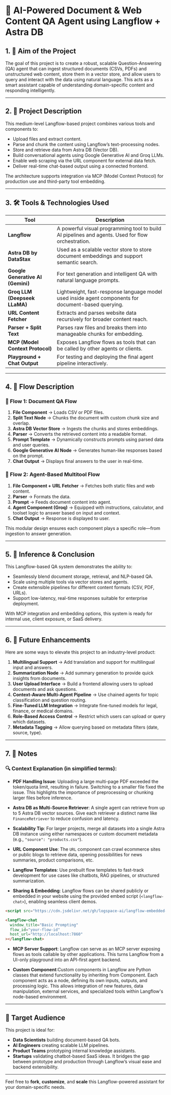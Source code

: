 
# 🧠 AI-Powered Document & Web Content QA Agent using Langflow + Astra DB

## 1. 🎯 Aim of the Project
The goal of this project is to create a robust, scalable Question-Answering (QA) agent that can ingest structured documents (CSVs, PDFs) and unstructured web content, store them in a vector store, and allow users to query and interact with the data using natural language. This acts as a smart assistant capable of understanding domain-specific content and responding intelligently.

---

## 2. 📄 Project Description
This medium-level Langflow-based project combines various tools and components to:
- Upload files and extract content.
- Parse and chunk the content using Langflow’s text-processing nodes.
- Store and retrieve data from Astra DB (Vector DB).
- Build conversational agents using Google Generative AI and Groq LLMs.
- Enable web scraping via the URL component for external data fetch.
- Deliver real-time chat-based output using a connected frontend.

The architecture supports integration via MCP (Model Context Protocol) for production use and third-party tool embedding.

---

## 3. 🛠️ Tools & Technologies Used

| Tool | Description |
|------|-------------|
| **Langflow** | A powerful visual programming tool to build AI pipelines and agents. Used for flow orchestration. |
| **Astra DB by DataStax** | Used as a scalable vector store to store document embeddings and support semantic search. |
| **Google Generative AI (Gemini)** | For text generation and intelligent QA with natural language prompts. |
| **Groq LLM (Deepseek LLaMA)** | Lightweight, fast-response language model used inside agent components for document-based querying. |
| **URL Content Fetcher** | Extracts and parses website data recursively for broader content reach. |
| **Parser + Split Text** | Parses raw files and breaks them into manageable chunks for embedding. |
| **MCP (Model Context Protocol)** | Exposes Langflow flows as tools that can be called by other agents or clients. |
| **Playground + Chat Output** | For testing and deploying the final agent pipeline interactively. |

---

## 4. 🔄 Flow Description

### 🔹 Flow 1: Document QA Flow
1. **File Component** → Loads CSV or PDF files.
2. **Split Text Node** → Chunks the document with custom chunk size and overlap.
3. **Astra DB Vector Store** → Ingests the chunks and stores embeddings.
4. **Parser** → Converts the retrieved content into a readable format.
5. **Prompt Template** → Dynamically constructs prompts using parsed data and user queries.
6. **Google Generative AI Node** → Generates human-like responses based on the prompt.
7. **Chat Output** → Displays final answers to the user in real-time.

### 🔹 Flow 2: Agent-Based Multitool Flow
1. **File Component + URL Fetcher** → Fetches both static files and web content.
2. **Parser** → Formats the data.
3. **Prompt** → Feeds document content into agent.
4. **Agent Component (Groq)** → Equipped with instructions, calculator, and toolset logic to answer based on input and context.
5. **Chat Output** → Response is displayed to user.

This modular design ensures each component plays a specific role—from ingestion to answer generation.

---

## 5. 📌 Inference & Conclusion
This Langflow-based QA system demonstrates the ability to:
- Seamlessly blend document storage, retrieval, and NLP-based QA.
- Scale using multiple tools via vector stores and agents.
- Create extensible pipelines for different content formats (CSV, PDF, URLs).
- Support low-latency, real-time responses suitable for enterprise deployment.

With MCP integration and embedding options, this system is ready for internal use, client exposure, or SaaS delivery.

---

## 6. 🔮 Future Enhancements

Here are some ways to elevate this project to an industry-level product:

1. **Multilingual Support** → Add translation and support for multilingual input and answers.
2. **Summarization Node** → Add summary generation to provide quick insights from documents.
3. **User Upload Interface** → Build a frontend allowing users to upload documents and ask questions.
4. **Context-Aware Multi-Agent Pipeline** → Use chained agents for topic classification and question routing.
5. **Fine-Tuned LLM Integration** → Integrate fine-tuned models for legal, finance, or medical domains.
6. **Role-Based Access Control** → Restrict which users can upload or query which datasets.
7. **Metadata Tagging** → Allow querying based on metadata filters (date, source, type).

---

## 7. 📝 Notes

### 🔍 Context Explanation (in simplified terms):

- **PDF Handling Issue**: Uploading a large multi-page PDF exceeded the token/quota limit, resulting in failure. Switching to a smaller file fixed the issue. This highlights the importance of preprocessing or chunking larger files before inference.

- **Astra DB as Multi-Source Retriever**: A single agent can retrieve from up to 5 Astra DB vector sources. Give each retriever a distinct name like `FinanceRetriever` to reduce confusion and latency.

- **Scalability Tip**: For larger projects, merge all datasets into a single Astra DB instance using either namespaces or custom document metadata (e.g., `"source": "products.csv"`).

- **URL Component Use**: The `URL` component can crawl ecommerce sites or public blogs to retrieve data, opening possibilities for news summaries, product comparisons, etc.

- **Langflow Templates**: Use prebuilt flow templates to fast-track development for use cases like chatbots, RAG pipelines, or structured summarization.

- **Sharing & Embedding**: Langflow flows can be shared publicly or embedded in your website using the provided embed script (`<langflow-chat>`), enabling seamless client demos.

```html
<script src="https://cdn.jsdelivr.net/gh/logspace-ai/langflow-embedded-chat@v1.0.7/dist/build/static/js/bundle.min.js"></script>

<langflow-chat
  window_title="Basic Prompting"
  flow_id="your-flow-id"
  host_url="http://localhost:7860"
></langflow-chat>
```

- **MCP Server Support**: Langflow can serve as an MCP server exposing flows as tools callable by other applications. This turns Langflow from a UI-only playground into an API-first agent backend.

- **Custom Component**:Custom components in Langflow are Python classes that extend functionality by inheriting from Component. Each component acts as a node, defining its own inputs, outputs, and processing logic. This allows integration of new features, data manipulation, external services, and specialized tools within Langflow's node-based environment.

---

## 📣 Target Audience

This project is ideal for:
- **Data Scientists** building document-based QA bots.
- **AI Engineers** creating scalable LLM pipelines.
- **Product Teams** prototyping internal knowledge assistants.
- **Startups** validating chatbot-based SaaS ideas.
It bridges the gap between prototype and production through Langflow’s visual ease and backend extensibility.

---

Feel free to **fork**, **customize**, and **scale** this Langflow-powered assistant for your domain-specific needs.
